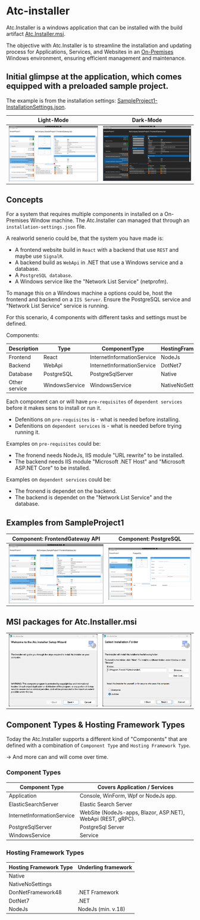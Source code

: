 # Atc-installer

Atc.Installer is a windows application that can be installed with the build artifact [Atc.Installer.msi](#MSI-packages-for-Atc.Installer.msi).

The objective with Atc.Installer is to streamline the installation and updating process for Applications, Services, 
and Websites in an [On-Premises](https://www.techslang.com/definition/what-is-on-premises/) Windows environment, 
ensuring efficient management and maintenance.

## Initial glimpse at the application, which comes equipped with a preloaded sample project.

The example is from the installation settings: [SampleProject1-InstallationSettings.json](sample-projects/SampleProject1/SampleProject1-InstallationSettings.json).

| Light-Mode                                 | Dark-Mode                                     |
|--------------------------------------------|-----------------------------------------------|
| ![Img](docs/images/sampleproject1-gw1.png) | ![Img](docs/images/dm-sampleproject1-gw1.png) |

## Concepts

For a system that requires multiple components in installed on a On-Premises Window machine. 
The Atc.Installer can managed that through an `installation-settings.json` file.

A realworld senerio could be, that the system you have made is:
* A frontend website build in `React` with a backend that use `REST` and maybe use `SignalR`.
* A backend build as `WebApi` in .NET that use a Windows service and a database.
* A `PostgreSQL database`.
* A Windows service like the "Network List Service" (netprofm).

To manage this on a Windows machine a options could be, host the frontend and backend on a `IIS Server`. 
Ensure the PostgreSQL service and "Network List Service" service is running.

For this scenario, 4 components with different tasks and settings must be defined.

Components:

| Description   | Type           | ComponentType              | HostingFrameworkType | Settings         |
|---------------|----------------|----------------------------|----------------------|------------------|
| Frontend      | React          | InternetInformationService | NodeJs               | env.json         |
| Backend       | WebApi         | InternetInformationService | DotNet7              | appsettings.json |
| Database      | PostgreSQL     | PostgreSqlServer           | Native               | ConnectionString |
| Other service | WindowsService | WindowsService             | NativeNoSettings     | No settings      |

Each component can or will have `pre-requisites` of `dependent services` before it makes sens to install or run it.
* Defenitions on `pre-requisites` is - what is needed before installing.
* Defenitions on `dependent services` is - what is needed before trying running it.



Examples on `pre-requisites` could be:
* The fronend needs NodeJs, IIS module "URL rewrite" to be installed.
* The backend needs IIS module "Microsoft .NET Host" and "Microsoft ASP.NET Core" to be installed.

Examples on `dependent services` could be:
* The fronend is dependet on the backend.
* The backend is dependet on the "Network List Service" and the database.


## Examples from SampleProject1

| Component: FrontendGateway API             | Component: PostgreSQL                        |
|--------------------------------------------|----------------------------------------------|
| ![Img](docs/images/sampleproject1-gw1.png) | ![Img](docs/images/sampleproject1-psql1.png) |

## MSI packages for Atc.Installer.msi

|                              |                              |
|------------------------------|------------------------------|
| ![Img](docs/images/msi1.png) | ![Img](docs/images/msi2.png) |

## Component Types & Hosting Framework Types

Today the Atc.Installer supports a different kind of "Components" that are defined with a combination of `Component Type` and `Hosting Framework Type`.

-> And more can and will come over time.

### Component Types

| Component Type             | Covers Application / Services                                |
|----------------------------|--------------------------------------------------------------|
| Application                | Console, WinForm, Wpf or NodeJs app.                         |
| ElasticSearchServer        | Elastic Search Server                                        |
| InternetInformationService | WebSite (NodeJs-apps, Blazor, ASP.NET), WebApi (REST, gRPC). |
| PostgreSqlServer           | PostgreSql Server                                            |
| WindowsService             | Service                                                      |

### Hosting Framework Types

| Hosting Framework Type     | Underling framework                  |
|----------------------------|--------------------------------------|
| Native                     |                                      |
| NativeNoSettings           |                                      |
| DonNetFramework48          | .NET Framework                       |
| DotNet7                    | .NET                                 |
| NodeJs                     | NodeJs (min. v.18)                   |
